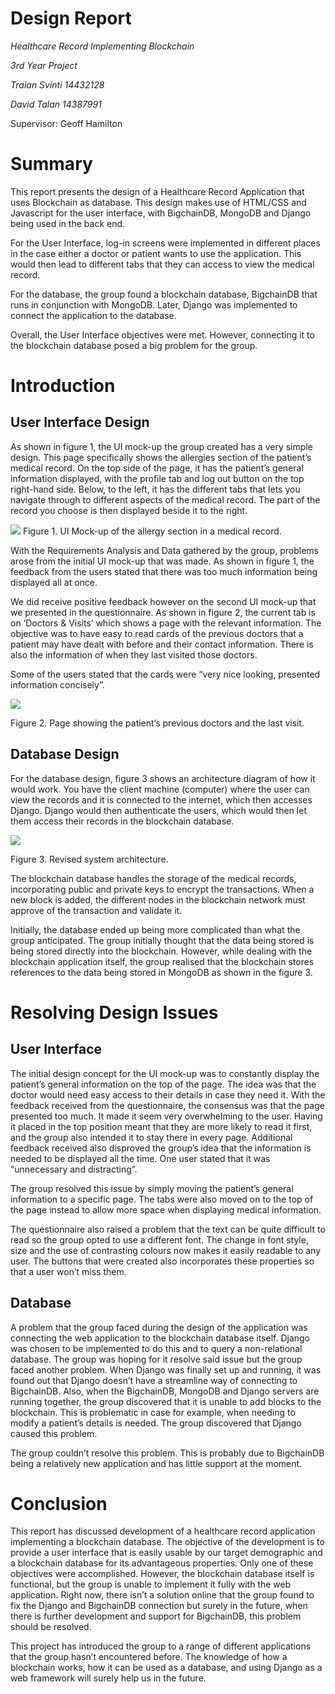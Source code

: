 Design Report 
==============================

_Healthcare Record Implementing Blockchain_ 

_3rd Year Project_ 

_Traian Svinti 14432128_ 

_David Talan 14387991_ 

Supervisor: Geoff Hamilton 

Summary 
========

This report presents the design of a Healthcare Record Application that uses Blockchain as database. This design makes use of HTML/CSS and Javascript for the user interface, with BigchainDB, MongoDB and Django being used in the back end. 

For the User Interface, log-in screens were implemented in different places in the case either a doctor or patient wants to use the application. This would then lead to different tabs that they can access to view the medical record. 

For the database, the group found a blockchain database, BigchainDB that runs in conjunction with MongoDB. Later, Django was implemented to connect the application to the database. 

Overall, the User Interface objectives were met. However, connecting it to the blockchain database posed a big problem for the group. 

Introduction 
=============

User Interface Design 
--------------------------

As shown in figure 1, the UI mock-up the group created has a very simple design. This page specifically shows the allergies section of the patient’s medical record. On the top side of the page, it has the patient’s general information displayed, with the profile tab and log out button on the top right-hand side. Below, to the left, it has the different tabs that lets you navigate through to different aspects of the medical record. The part of the record you choose is then displayed beside it to the right. 

![](https://i.imgur.com/BtS88Vh.png)
Figure 1. UI Mock-up of the allergy section in a medical record. 

With the Requirements Analysis and Data gathered by the group, problems arose from the initial UI mock-up that was made. As shown in figure 1, the feedback from the users stated that there was too much information being displayed all at once. 

We did receive positive feedback however on the second UI mock-up that we presented in the questionnaire. As shown in figure 2, the current tab is on ‘Doctors & Visits’ which shows a page with the relevant information. The objective was to have easy to read cards of the previous doctors that a patient may have dealt with before and their contact information. There is also the information of when they last visited those doctors. 

Some of the users stated that the cards were “very nice looking, presented information concisely”. 

![](https://i.imgur.com/tc4DFaG.png) 

Figure 2. Page showing the patient’s previous doctors and the last visit. 

Database Design 
----------------

For the database design, figure 3 shows an architecture diagram of how it would work. You have the client machine (computer) where the user can view the records and it is connected to the internet, which then accesses Django. Django would then authenticate the users, which would then let them access their records in the blockchain database. 

![](https://i.imgur.com/N5z5L3z.png) 

Figure 3. Revised system architecture. 

The blockchain database handles the storage of the medical records, incorporating public and private keys to encrypt the transactions. When a new block is added, the different nodes in the blockchain network must approve of the transaction and validate it. 

Initially, the database ended up being more complicated than what the group anticipated. The group initially thought that the data being stored is being stored directly into the blockchain. However, while dealing with the blockchain application itself, the group realised that the blockchain stores references to the data being stored in MongoDB as shown in the figure 3. 

Resolving Design Issues 
========================

User Interface 
---------------

The initial design concept for the UI mock-up was to constantly display the patient’s general information on the top of the page. The idea was that the doctor would need easy access to their details in case they need it. With the feedback received from the questionnaire, the consensus was that the page presented too much. It made it seem very overwhelming to the user. Having it placed in the top position meant that they are more likely to read it first, and the group also intended it to stay there in every page. Additional feedback received also disproved the group’s idea that the information is needed to be displayed all the time. One user stated that it was “unnecessary and distracting”. 

The group resolved this issue by simply moving the patient’s general information to a specific page. The tabs were also moved on to the top of the page instead to allow more space when displaying medical information. 

The questionnaire also raised a problem that the text can be quite difficult to read so the group opted to use a different font. The change in font style, size and the use of contrasting colours now makes it easily readable to any user. The buttons that were created also incorporates these properties so that a user won’t miss them. 

Database 
---------

A problem that the group faced during the design of the application was connecting the web application to the blockchain database itself. Django was chosen to be implemented to do this and to query a non-relational database. The group was hoping for it resolve said issue but the group faced another problem. When Django was finally set up and running, it was found out that Django doesn’t have a streamline way of connecting to BigchainDB. Also, when the BigchainDB, MongoDB and Django servers are running together, the group discovered that it is unable to add blocks to the blockchain. This is problematic in case for example, when needing to modify a patient’s details is needed. The group discovered that Django caused this problem. 

The group couldn’t resolve this problem. This is probably due to BigchainDB being a relatively new application and has little support at the moment. 

Conclusion 
===========

This report has discussed development of a healthcare record application implementing a blockchain database. The objective of the development is to provide a user interface that is easily usable by our target demographic and a blockchain database for its advantageous properties. Only one of these objectives were accomplished. However, the blockchain database itself is functional, but the group is unable to implement it fully with the web application. Right now, there isn’t a solution online that the group found to fix the Django and BigchainDB connection but surely in the future, when there is further development and support for BigchainDB, this problem should be resolved. 

This project has introduced the group to a range of different applications that the group hasn’t encountered before. The knowledge of how a blockchain works, how it can be used as a database, and using Django as a web framework will surely help us in the future.
